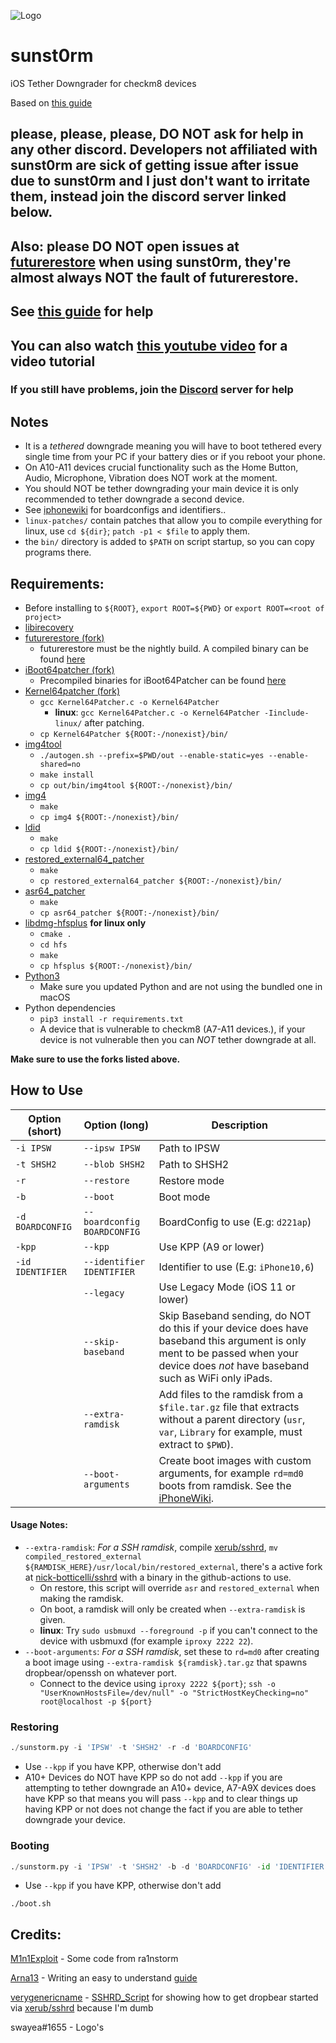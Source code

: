 ![Logo](https://cdn.discordapp.com/attachments/1002450787085066250/1002533777693745182/sunst0rmgithub.png)

# sunst0rm
iOS Tether Downgrader for checkm8 devices

Based on [this guide](https://github.com/mineek/iostethereddowngrade)

## please, please, please, DO NOT ask for help in any other discord. Developers not affiliated with sunst0rm are sick of getting issue after issue due to sunst0rm and I just don't want to irritate them, instead join the discord server linked below.
## Also: please DO NOT open issues at [futurerestore](https://github.com/futurerestore/futurerestore) when using sunst0rm, they're almost always NOT the fault of futurerestore.

## See [this guide](https://github.com/Arna13/sunst0rm-guide) for help
## You can also watch [this youtube video](https://www.youtube.com/watch?v=P1m_DsoWyb0) for a video tutorial
### If you still have problems, join the [Discord](https://discord.gg/TqVH6NBwS3) server for help

## Notes
- It is a *tethered* downgrade meaning you will have to boot tethered every single time from your PC if your battery dies or if you reboot your phone.
- On A10-A11 devices crucial functionality such as the Home Button, Audio, Microphone, Vibration does NOT work at the moment.
- You should NOT be tether downgrading your main device it is only recommended to tether downgrade a second device.
- See [iphonewiki](https://www.theiphonewiki.com/wiki/BORD) for boardconfigs and identifiers..
- `linux-patches/` contain patches that allow you to compile everything for linux, use `cd ${dir}`; `patch -p1 < $file` to apply them.
- the `bin/` directory is added to `$PATH` on script startup, so you can copy programs there.

## Requirements:
- Before installing to `${ROOT}`, `export ROOT=${PWD}` or `export ROOT=<root of project>`
- [libirecovery](https://github.com/libimobiledevice/libirecovery)
- [futurerestore (fork)](https://github.com/futurerestore/futurerestore)
  - futurerestore must be the nightly build. A compiled binary can be found [here](https://github.com/futurerestore/futurerestore/actions)
- [iBoot64patcher (fork)](https://github.com/Cryptiiiic/iBoot64Patcher)
  - Precompiled binaries for iBoot64Patcher can be found [here](https://github.com/Cryptiiiic/iBoot64Patcher/actions)
- [Kernel64patcher (fork)](https://github.com/iSuns9/Kernel64Patcher)
  - `gcc Kernel64Patcher.c -o Kernel64Patcher`
    - **linux**: `gcc Kernel64Patcher.c -o Kernel64Patcher -Iinclude-linux/` after patching.
  - `cp Kernel64Patcher ${ROOT:-/nonexist}/bin/`
- [img4tool](https://github.com/tihmstar/img4tool)
  - `./autogen.sh --prefix=$PWD/out --enable-static=yes --enable-shared=no`
  - `make install`
  - `cp out/bin/img4tool ${ROOT:-/nonexist}/bin/`
- [img4](https://github.com/xerub/img4lib)
  - `make`
  - `cp img4 ${ROOT:-/nonexist}/bin/`
- [ldid](https://github.com/ProcursusTeam/ldid)
  - `make`
  - `cp ldid ${ROOT:-/nonexist}/bin/`
- [restored_external64_patcher](https://github.com/iSuns9/restored_external64patcher)
  - `make`
  - `cp restored_external64_patcher ${ROOT:-/nonexist}/bin/`
- [asr64_patcher](https://github.com/exploit3dguy/asr64_patcher)
  - `make`
  - `cp asr64_patcher ${ROOT:-/nonexist}/bin/`
- [libdmg-hfsplus](https://github.com/planetbeing/libdmg-hfsplus) **for linux only**
  - `cmake .`
  - `cd hfs`
  - `make`
  - `cp hfsplus ${ROOT:-/nonexist}/bin/`
- [Python3](https://www.python.org/downloads)
   - Make sure you updated Python and are not using the bundled one in macOS
- Python dependencies
   - `pip3 install -r requirements.txt`
   - A device that is vulnerable to checkm8 (A7-A11 devices.), if your device is not vulnerable then you can *NOT* tether downgrade at all. 

**Make sure to use the forks listed above.**

## How to Use
| Option (short)  | Option (long)               | Description                              |
|-----------------|-----------------------------|------------------------------------------|
| `-i IPSW`       | `--ipsw IPSW`               | Path to IPSW                             |
| `-t SHSH2`      | `--blob SHSH2`              | Path to SHSH2                            |
| `-r`            | `--restore`                 | Restore mode                             |
| `-b`            | `--boot`                    | Boot mode                                |
| `-d BOARDCONFIG`| `--boardconfig BOARDCONFIG` | BoardConfig to use  (E.g: `d221ap`)      |
| `-kpp`          | `--kpp`                     | Use KPP (A9 or lower)                    |
| `-id IDENTIFIER`| `--identifier IDENTIFIER`   | Identifier to use  (E.g: `iPhone10,6`)   |
|                 | `--legacy`                  | Use Legacy Mode (iOS 11 or lower)        |
|                 | `--skip-baseband`           | Skip Baseband sending, do NOT do this if your device does have baseband this argument is only ment to be passed when your device does *not* have baseband such as WiFi only iPads. |
|                 | `--extra-ramdisk`           | Add files to the ramdisk from a `$file.tar.gz` file that extracts without a parent directory (`usr`, `var`, `Library` for example, must extract to `$PWD`). |
|                 | `--boot-arguments`          | Create boot images with custom arguments, for example `rd=md0` boots from ramdisk. See the [iPhoneWiki](https://www.theiphonewiki.com/wiki/Boot-args_(iBoot_variable)). |

#### Usage Notes:
  - `--extra-ramdisk`: *For a SSH ramdisk*, compile [xerub/sshrd](https://github.com/xerub/sshrd/blob/master/restored_external.c), `mv compiled_restored_external ${RAMDISK_HERE}/usr/local/bin/restored_external`, there's a active fork at [nick-botticelli/sshrd](https://github.com/nick-botticelli/sshrd) with a binary in the github-actions to use.
    - On restore, this script will override `asr` and `restored_external` when making the ramdisk.
    - On boot, a ramdisk will only be created when `--extra-ramdisk` is given.
    - **linux**: Try `sudo usbmuxd --foreground -p` if you can't connect to the device with usbmuxd (for example `iproxy 2222 22`).
  - `--boot-arguments`: *For a SSH ramdisk*, set these to `rd=md0` after creating a boot image using `--extra-ramdisk ${ramdisk}.tar.gz` that spawns dropbear/openssh on whatever port.
    - Connect to the device using `iproxy 2222 ${port}`; `ssh -o "UserKnownHostsFile=/dev/null" -o "StrictHostKeyChecking=no" root@localhost -p ${port}`

### Restoring
```py
./sunstorm.py -i 'IPSW' -t 'SHSH2' -r -d 'BOARDCONFIG'
```
- Use `--kpp` if you have KPP, otherwise don't add
- A10+ Devices do NOT have KPP so do not add `--kpp` if you are attempting to tether downgrade an A10+ device, A7-A9X devices does have KPP so that means you will pass `--kpp` and to clear things up having KPP or not does not change the fact if you are able to tether downgrade your device.
### Booting
```py
./sunstorm.py -i 'IPSW' -t 'SHSH2' -b -d 'BOARDCONFIG' -id 'IDENTIFIER'
```
- Use `--kpp` if you have KPP, otherwise don't add
```
./boot.sh
```

## Credits:
[M1n1Exploit](https://github.com/Mini-Exploit) - Some code from ra1nstorm

[Arna13](https://github.com/Arna13) - Writing an easy to understand [guide](https://github.com/Arna13/sunst0rm-guide)

[verygenericname](https://github.com/verygenericname) - [SSHRD_Script](https://github.com/verygenericname/SSHRD_Script) for showing how to get dropbear started via [xerub/sshrd](https://github.com/xerub/sshrd/blob/master/restored_external.c) because I'm dumb

swayea#1655 - Logo's
